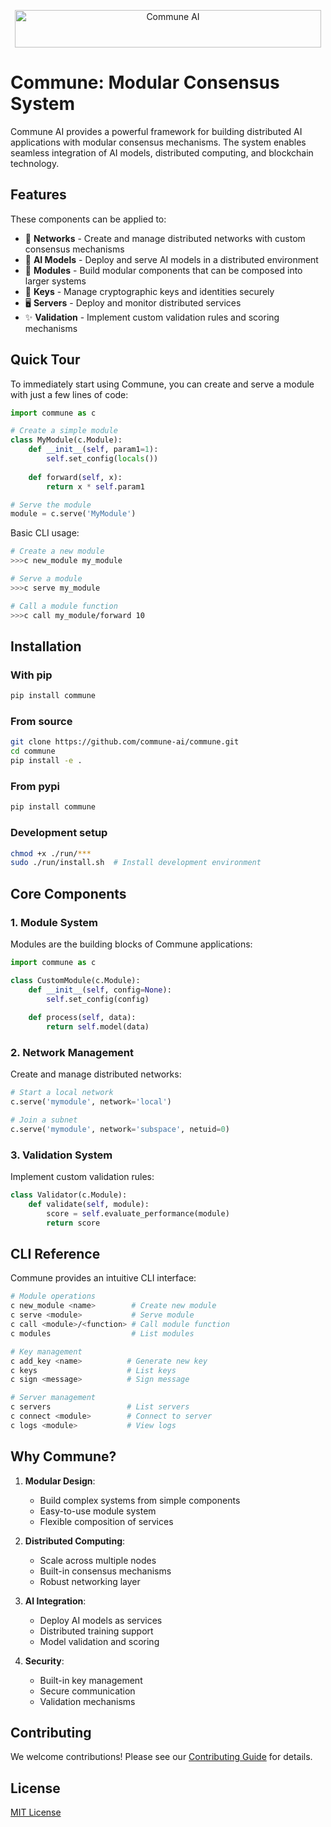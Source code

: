 <p align="center">
 <img src="https://raw.githubusercontent.com/commune-ai/commune/refs/heads/main/.github/assets/logo-asci.svg" width="490" height="60" alt="Commune AI" style="max-width: 100%;">
</p>

# Commune: Modular Consensus System

Commune AI provides a powerful framework for building distributed AI applications with modular consensus mechanisms. The system enables seamless integration of AI models, distributed computing, and blockchain technology.

## Features

These components can be applied to:

* 🔗 **Networks** - Create and manage distributed networks with custom consensus mechanisms
* 🤖 **AI Models** - Deploy and serve AI models in a distributed environment
* 💫 **Modules** - Build modular components that can be composed into larger systems
* 🔑 **Keys** - Manage cryptographic keys and identities securely
* 🖥️ **Servers** - Deploy and monitor distributed services
* ✨ **Validation** - Implement custom validation rules and scoring mechanisms

## Quick Tour

To immediately start using Commune, you can create and serve a module with just a few lines of code:

```python
import commune as c

# Create a simple module
class MyModule(c.Module):
    def __init__(self, param1=1):
        self.set_config(locals())
        
    def forward(self, x):
        return x * self.param1

# Serve the module
module = c.serve('MyModule')
```

Basic CLI usage:

```bash
# Create a new module
>>>c new_module my_module

# Serve a module
>>>c serve my_module

# Call a module function
>>>c call my_module/forward 10
```

## Installation

### With pip

```bash
pip install commune
```

### From source

```bash
git clone https://github.com/commune-ai/commune.git
cd commune
pip install -e .
```

### From pypi

```bash
pip install commune
```

### Development setup

```bash
chmod +x ./run/***
sudo ./run/install.sh  # Install development environment
```

## Core Components

### 1. Module System
Modules are the building blocks of Commune applications:

```python
import commune as c

class CustomModule(c.Module):
    def __init__(self, config=None):
        self.set_config(config)
    
    def process(self, data):
        return self.model(data)
```

### 2. Network Management
Create and manage distributed networks:

```python
# Start a local network
c.serve('mymodule', network='local')

# Join a subnet
c.serve('mymodule', network='subspace', netuid=0)
```

### 3. Validation System
Implement custom validation rules:

```python
class Validator(c.Module):
    def validate(self, module):
        score = self.evaluate_performance(module)
        return score
```

## CLI Reference

Commune provides an intuitive CLI interface:

```bash
# Module operations
c new_module <name>        # Create new module
c serve <module>           # Serve module
c call <module>/<function> # Call module function
c modules                  # List modules

# Key management
c add_key <name>          # Generate new key
c keys                    # List keys
c sign <message>          # Sign message

# Server management
c servers                 # List servers
c connect <module>        # Connect to server
c logs <module>           # View logs
```

## Why Commune?

1. **Modular Design**:
   - Build complex systems from simple components
   - Easy-to-use module system
   - Flexible composition of services

2. **Distributed Computing**:
   - Scale across multiple nodes
   - Built-in consensus mechanisms
   - Robust networking layer

3. **AI Integration**:
   - Deploy AI models as services
   - Distributed training support
   - Model validation and scoring

4. **Security**:
   - Built-in key management
   - Secure communication
   - Validation mechanisms

## Contributing

We welcome contributions! Please see our [Contributing Guide](https://github.com/commune-ai/commune/blob/main/CONTRIBUTING.md) for details.

## License

[MIT License](https://github.com/commune-ai/commune/blob/main/LICENCE)